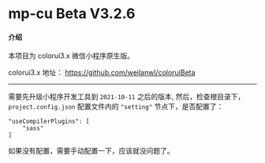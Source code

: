 # mp-cu Beta V3.2.6

#### 介绍
本项目为 colorui3.x 微信小程序原生版。

colorui3.x 地址： https://github.com/weilanwl/coloruiBeta

<hr/>

需要先升级小程序开发工具到 `2021-10-11` 之后的版本, 
然后，检查根目录下，`project.config.json` 配置文件内的 `"setting"` 节点下，是否配置了：

``` 
"useCompilerPlugins": [
    "sass"
]
```

如果没有配置，需要手动配置一下，应该就没问题了。
